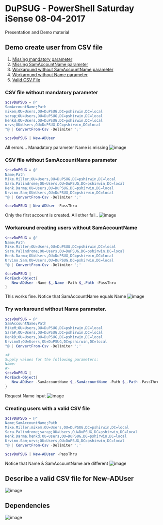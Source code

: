 # DuPSUG - PowerShell Saturday iSense 08-04-2017

Presentation and Demo material

## Demo create user from CSV file
   1. [Missing mandatory parameter](#NoMandatoryParameter)
   2. [Missing SamAccountName parameter](#NoSamAccountNameParameter)
   3. [Workaround without SamAccountName parameter](#WorkaroundNoSamAccountNameParameter)
   4. [Workaround without Name parameter](#WorkaroundNoNameParameter)
   5. [Valid CSV File](#ValidCSVFile)
   
### CSV file without mandatory parameter <a name="NoMandatoryParameter"></a>
``` powershell
$csvDuPSUG = @"
SamAccountName;Path
mikem;OU=Users,OU=DuPSUG,DC=pshirwin,DC=local
sarap;OU=Users,OU=DuPSUG,DC=pshirwin,DC=local
henkd;OU=Users,OU=DuPSUG,DC=pshirwin,DC=local
urvs;OU=Users,OU=DuPSUG,DC=pshirwin,DC=local
"@ | ConvertFrom-Csv -Delimiter ';'

$csvDuPSUG | New-ADUser
```
All errors... Manadatory parameter Name is missing
![image](https://cloud.githubusercontent.com/assets/10112589/24846553/ab5168ce-1dbb-11e7-8a01-9564c5692e35.png)

### CSV file without SamAccountName parameter <a name="NoSamAccountNameParameter"></a>
```PowerShell
$csvDuPSUG = @"
Name;Path
Mike.Miller;OU=Users,OU=DuPSUG,DC=pshirwin,DC=local
Sara.Palindrome;OU=Users,OU=DuPSUG,DC=pshirwin,DC=local
Henk.Darma;OU=Users,OU=DuPSUG,DC=pshirwin,DC=local
Urvino.Sam;OU=Users,OU=DuPSUG,DC=pshirwin,DC=local
"@ | ConvertFrom-Csv -Delimiter ';'

$csvDuPSUG | New-ADUser -PassThru
```
Only the first account is created. All other fail..
![image](https://cloud.githubusercontent.com/assets/10112589/24846676/492a44b2-1dbc-11e7-872b-6969103f5671.png)

### Workaround creating users without SamAccountName <a name="WorkAroundNoSamAccountNameParameter"></a>
```PowerShell
$csvDuPSUG = @"
Name;Path
Mike.Miller;OU=Users,OU=DuPSUG,DC=pshirwin,DC=local
Sara.Palindrome;OU=Users,OU=DuPSUG,DC=pshirwin,DC=local
Henk.Darma;OU=Users,OU=DuPSUG,DC=pshirwin,DC=local
Urvino.Sam;OU=Users,OU=DuPSUG,DC=pshirwin,DC=local
"@ | ConvertFrom-Csv -Delimiter ';'

$csvDuPSUG | 
ForEach-Object{
   New-ADUser -Name $_.Name -Path $_.Path -PassThru
}
```
This works fine. Notice that SamAccountName equals Name
![image](https://cloud.githubusercontent.com/assets/10112589/24846727/be2337a6-1dbc-11e7-872a-d5975356bedc.png)

### Try workaround without Name parameter. <a name="WorkaroundNoNameParameter"></a>
```PowerShell
$csvDuPSUG = @"
SamAccountName;Path
MikeM;OU=Users,OU=DuPSUG,DC=pshirwin,DC=local
SaraP;OU=Users,OU=DuPSUG,DC=pshirwin,DC=local
HenkD;OU=Users,OU=DuPSUG,DC=pshirwin,DC=local
UrvinoS;OU=Users,OU=DuPSUG,DC=pshirwin,DC=local
"@ | ConvertFrom-Csv -Delimiter ';'

<#
Supply values for the following parameters:
Name: 
#>
$csvDuPSUG | 
ForEach-Object{
   New-ADUser -SamAccountName $_.SamAccountName -Path $_.Path -PassThru
}
```
Request Name input
![image](https://cloud.githubusercontent.com/assets/10112589/24846836/76cf2fc6-1dbd-11e7-96cf-0ad4ff035bf7.png)

### Creating users with a valid CSV file <a name="ValidCSVFile"></a>
```PowerShell
$csvDuPSUG = @"
Name;SamAccountName;Path
Mike.Miller;mikem;OU=Users,OU=DuPSUG,DC=pshirwin,DC=local
Sara.Palindrome;sarap;OU=Users,OU=DuPSUG,DC=pshirwin,DC=local
Henk.Darma;henkd;OU=Users,OU=DuPSUG,DC=pshirwin,DC=local
Urvino.Sam;urvs;OU=Users,OU=DuPSUG,DC=pshirwin,DC=local
"@ | ConvertFrom-Csv -Delimiter ';'

$csvDuPSUG | New-ADUser -PassThru
```
Notice that Name & SamAccountName are different
![image](https://cloud.githubusercontent.com/assets/10112589/24846903/d5158f8a-1dbd-11e7-8568-bf28bf01015c.png)

## Describe a valid CSV file for New-ADUser 
![image](https://cloud.githubusercontent.com/assets/10112589/24846222/1dc84e16-1db9-11e7-8786-e410570329e9.png)

## Dependencies
![image](https://cloud.githubusercontent.com/assets/10112589/24846296/d4998c7c-1db9-11e7-9507-7e1e5221fd26.png)


